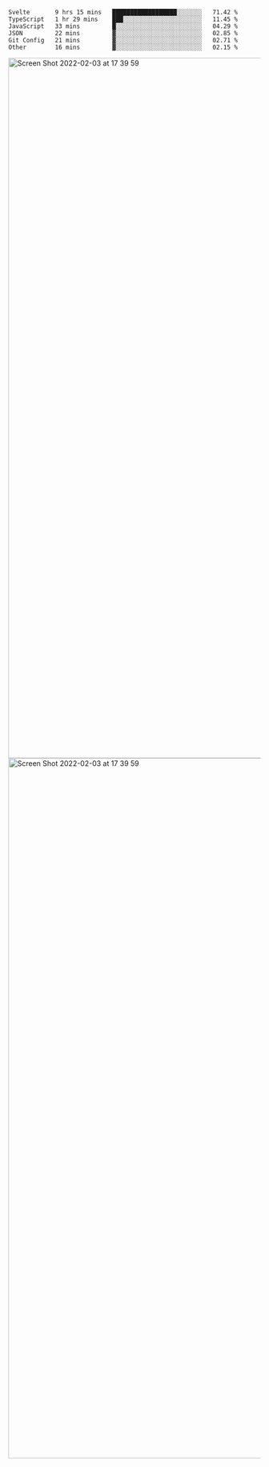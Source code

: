<!--START_SECTION:waka-->

```text
Svelte       9 hrs 15 mins   ██████████████████░░░░░░░   71.42 %
TypeScript   1 hr 29 mins    ███░░░░░░░░░░░░░░░░░░░░░░   11.45 %
JavaScript   33 mins         █░░░░░░░░░░░░░░░░░░░░░░░░   04.29 %
JSON         22 mins         ▓░░░░░░░░░░░░░░░░░░░░░░░░   02.85 %
Git Config   21 mins         ▓░░░░░░░░░░░░░░░░░░░░░░░░   02.71 %
Other        16 mins         ▓░░░░░░░░░░░░░░░░░░░░░░░░   02.15 %
```

<!--END_SECTION:waka-->

<img width="1400" alt="Screen Shot 2022-02-03 at 17 39 59" src="https://user-images.githubusercontent.com/45716542/152387304-f2b60485-53a6-4f4b-a818-5cefb1b0c0ae.png">
<img width="1400" alt="Screen Shot 2022-02-03 at 17 39 59" src="https://user-images.githubusercontent.com/45716542/152387273-ea5cdf21-2a45-44da-8bef-00c1763b1d42.png">
